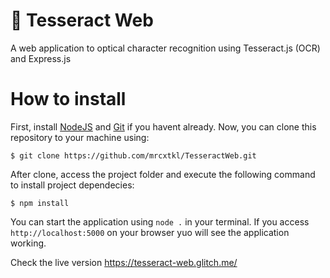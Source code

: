 # 🤠 Tesseract Web
A web application to optical character recognition using Tesseract.js (OCR) and Express.js

# How to install
First, install [NodeJS](https://nodejs.org/en/) and [Git](https://git-scm.com/downloads) if you havent already.
Now, you can clone this repository to your machine using:
```
$ git clone https://github.com/mrcxtkl/TesseractWeb.git
```

After clone, access the project folder and execute the following command to install project dependecies:
```
$ npm install
```

You can start the application using `node .` in your terminal. If you access `http://localhost:5000` on your browser yuo will see the application working.

Check the live version https://tesseract-web.glitch.me/
